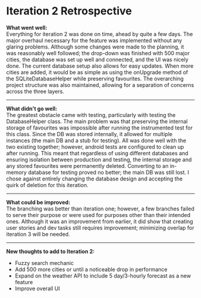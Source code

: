 # Iteration 2 Retrospective

**What went well:**
<br>
Everything for iteration 2 was done on time, ahead by quite a few days. The major overhaul necessary for the feature was implemented without any glaring problems. Although some changes were made to the planning, it was reasonably well followed; the drop-down was finished with 500 major cities, the database was set up well and connected, and the UI was nicely done. The current database setup also allows for easy updates. When more cities are added, it would be as simple as using the onUpgrade method of the SQLiteDatabaseHelper while preserving favourites. The overarching project structure was also maintained, allowing for a separation of concerns across the three layers. 

---

**What didn't go well:** 
<br>
The greatest obstacle came with testing, particularly with testing the DatabaseHelper class. The main problem was that preserving the internal storage of favourites was impossible after running the instrumented test for this class. Since the DB was stored internally, it allowed for multiple instances (the main DB and a stub for testing). All was done well with the two existing together; however, android tests are configured to clean up after running. This meant that regardless of using different databases and ensuring isolation between production and testing, the internal storage and any stored favourites were permanently deleted. Converting to an in-memory database for testing proved no better; the main DB was still lost. I chose against entirely changing the database design and accepting the quirk of deletion for this iteration.

---

**What could be improved:** 
<br>
The branching was better than iteration one; however, a few branches failed to serve their purpose or were used for purposes other than their intended ones. Although it was an improvement from earlier, it did show that creating user stories and dev tasks still requires improvement; minimizing overlap for iteration 3 will be needed.

---

**New thoughts to add to Iteration 2:**
 - Fuzzy search mechanic
 - Add 500 more cities or until a noticeable drop in performance
 - Expand on the weather API to include 5 day/3-hourly forecast as a new feature
 - Improve overall UI